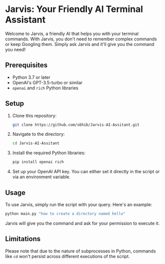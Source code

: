 # Jarvis: Your Friendly AI Terminal Assistant

Welcome to Jarvis, a friendly AI that helps you with your terminal commands. With Jarvis, you don't need to remember complex commands or keep Googling them. Simply ask Jarvis and it'll give you the command you need!

## Prerequisites
* Python 3.7 or later
* OpenAI's GPT-3.5-turbo or similar
* `openai` and `rich` Python libraries

## Setup
1. Clone this repository:
    ```bash
    git clone https://github.com/s6hib/Jarvis-AI-Assitant.git
    ```
2. Navigate to the directory:
    ```bash
    cd Jarvis-AI-Assitant
    ```
3. Install the required Python libraries:
    ```bash
    pip install openai rich
    ```
4. Set up your OpenAI API key. You can either set it directly in the script or via an environment variable.

## Usage
To use Jarvis, simply run the script with your query. Here's an example:
```bash
python main.py "how to create a directory named hello"
```
Jarvis will give you the command and ask for your permission to execute it.

## Limitations
Please note that due to the nature of subprocesses in Python, commands like `cd` won't persist across different executions of the script.
